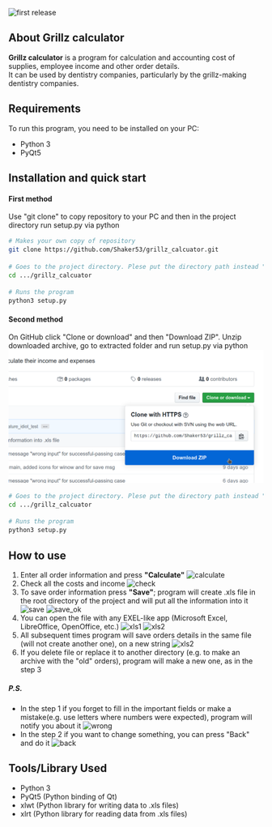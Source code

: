 ![first release](https://img.shields.io/badge/release-v1.0-brightgreen.svg)

## About Grillz calculator
**Grillz calculator** is a program for calculation and 
accounting cost of supplies, employee income and other 
order details.  
It can be used by dentistry companies, particularly by the
grillz-making dentistry companies.

## Requirements

To run this program, you need to be installed on your PC:
  - Python 3
  - PyQt5

## Installation and quick start

#### First method
Use "git clone" to copy repository to your PC and then 
in the project directory run setup.py via python

``` bash
# Makes your own copy of repository
git clone https://github.com/Shaker53/grillz_calcuator.git

# Goes to the project directory. Plese put the directory path instead "..." !
cd .../grillz_calcuator

# Runs the program
python3 setup.py
```

#### Second method
On GitHub click "Clone or download" and then "Download ZIP".
Unzip downloaded archive, go to extracted folder and
run setup.py via python
![Download ZIP](https://raw.githubusercontent.com/Shaker53/grillz_calcuator/release-1.0/images/demo/ZIP.png "Download button is highlighted")

``` bash
# Goes to the project directory. Plese put the directory path instead "..." !
cd .../grillz_calcuator

# Runs the program
python3 setup.py
```

## How to use

1.  Enter all order information and press **"Calculate"**
![calculate](https://clck.ru/NUQ5J "Calculate button is highlighted")
2.  Check all the costs and income
![check](https://clck.ru/NURCL "You can see most of all order details")
3. To save order information press **"Save"**; 
program will create .xls file in the root directory of the 
project and will put all the information into it
![save](https://clck.ru/NURpg "Save button is highlighted")
![save_ok](https://clck.ru/NUS7c "When order is saved, you will see a notification")
4. You can open the file with any EXEL-like app 
(Microsoft Excel, LibreOffice, OpenOffice, etc.)
![xls1](https://clck.ru/NUUX6 "You can use it like any other Exel table")
![xls2](https://clck.ru/NUUbk "You can use it like any other Exel table")
5. All subsequent times program will save orders details in 
the same file (will not create another one), on a new
string
![xls2](https://clck.ru/NUVQE "New order - new string")
6. If you delete file or replace it to another directory
(e.g. to make an archive with the "old" orders), program 
will make a new one, as in the step 3

##### P.S.

- In the step 1 if you forget to fill in the important fields 
or make a mistake(e.g. use letters where numbers 
were expected), program will notify you about it
![wrong](https://clck.ru/NUViE "Try again and press 'Calculate'")
- In the step 2 if you want to change something, you can press "Back"
and do it
![back](https://clck.ru/NUVwR "Back button is highlighted")

## Tools/Library Used
  - Python 3
  - PyQt5 (Python binding of Qt)
  - xlwt (Python library for writing data to .xls files)
  - xlrt (Python library for reading data from .xls files)
